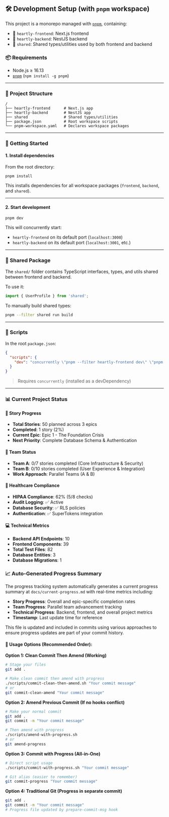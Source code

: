 ## 🛠 Development Setup (with `pnpm` workspace)

This project is a monorepo managed with [`pnpm`](https://pnpm.io/), containing:

* 🧪 `heartly-frontend`: Next.js frontend
* 🧠 `heartly-backend`: NestJS backend
* 🔄 `shared`: Shared types/utilities used by both frontend and backend

### 📦 Requirements

* Node.js ≥ 16.13
* [`pnpm`](https://pnpm.io/installation) (`npm install -g pnpm`)

---

### 📁 Project Structure

```
/
├── heartly-frontend      # Next.js app
├── heartly-backend       # NestJS app
├── shared                # Shared types/utilities
├── package.json          # Root workspace scripts
└── pnpm-workspace.yaml   # Declares workspace packages
```

---

### 🚀 Getting Started

#### 1. Install dependencies

From the root directory:

```bash
pnpm install
```

This installs dependencies for all workspace packages (`frontend`, `backend`, and `shared`).

---

#### 2. Start development

```bash
pnpm dev
```

This will concurrently start:

* `heartly-frontend` on its default port (`localhost:3000`)
* `heartly-backend` on its default port (`localhost:3001`, etc.)

---

### 🧩 Shared Package

The `shared/` folder contains TypeScript interfaces, types, and utils shared between frontend and backend.

To use it:

```ts
import { UserProfile } from 'shared';
```

To manually build shared types:

```bash
pnpm --filter shared run build
```

---

### 🔧 Scripts

In the root `package.json`:

```json
{
  "scripts": {
    "dev": "concurrently \"pnpm --filter heartly-frontend dev\" \"pnpm --filter heartly-backend start:dev\""
  }
}
```

> Requires `concurrently` (installed as a devDependency)

---

### 📊 Current Project Status

#### **🎯 Story Progress**
- **Total Stories**: 50 planned across 3 epics
- **Completed**: 1 story (2%)
- **Current Epic**: Epic 1 - The Foundation Crisis
- **Next Priority**: Complete Database Schema & Authentication

#### **🔄 Team Status**
- **Team A**: 0/7 stories completed (Core Infrastructure & Security)
- **Team B**: 0/10 stories completed (User Experience & Integration)
- **Work Approach**: Parallel Teams (A & B)

#### **🏥 Healthcare Compliance**
- **HIPAA Compliance**: 62% (5/8 checks)
- **Audit Logging**: ✅ Active
- **Database Security**: ✅ RLS policies
- **Authentication**: ✅ SuperTokens integration

#### **💻 Technical Metrics**
- **Backend API Endpoints**: 10
- **Frontend Components**: 39
- **Total Test Files**: 82
- **Database Entities**: 3
- **Database Migrations**: 1

### 📈 Auto-Generated Progress Summary

The progress tracking system automatically generates a current progress summary at `docs/current-progress.md` with real-time metrics including:

- **Story Progress**: Overall and epic-specific completion rates
- **Team Progress**: Parallel team advancement tracking
- **Technical Progress**: Backend, frontend, and overall project metrics
- **Timestamp**: Last update time for reference

This file is updated and included in commits using various approaches to ensure progress updates are part of your commit history.

#### **🚀 Usage Options (Recommended Order):**

**Option 1: Clean Commit Then Amend (Working)**
```bash
# Stage your files
git add .

# Make clean commit then amend with progress
./scripts/commit-clean-then-amend.sh "Your commit message"
# or
git commit-clean-amend "Your commit message"
```

**Option 2: Amend Previous Commit (If no hooks conflict)**
```bash
# Make your normal commit
git add .
git commit -m "Your commit message"

# Then amend with progress
./scripts/amend-with-progress.sh
# or
git amend-progress
```

**Option 3: Commit with Progress (All-in-One)**
```bash
# Direct script usage
./scripts/commit-with-progress.sh "Your commit message"

# Git alias (easier to remember)
git commit-progress "Your commit message"
```

**Option 4: Traditional Git (Progress in separate commit)**
```bash
git add .
git commit -m "Your commit message"
# Progress file updated by prepare-commit-msg hook
```
